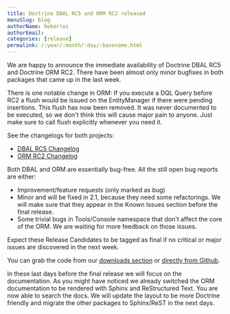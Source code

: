 ```yaml
---
title: Doctrine DBAL RC5 and ORM RC2 released
menuSlug: blog
authorName: beberlei 
authorEmail: 
categories: [release]
permalink: /:year/:month/:day/:basename.html
---
```

We are happy to announce the immediate availability of Doctrine DBAL RC5
and Doctrine ORM RC2. There have been almost only minor bugfixes in both
packages that came up in the last week.

There is one notable change in ORM: If you execute a DQL Query before
RC2 a flush would be issued on the EntityManager if there were pending
insertions. This flush has now been removed. It was never documented to
be executed, so we don't think this will cause major pain to anyone.
Just make sure to call flush explicitly whenever you need it.

See the changelogs for both projects:

-   [DBAL RC5
    Changelog](http://www.doctrine-project.org/jira/browse/DBAL/fixforversion/10113)
-   [ORM RC2
    Changelog](http://www.doctrine-project.org/jira/browse/DDC/fixforversion/10112)

Both DBAL and ORM are essentially bug-free. All the still open bug
reports are either:

-   Improvement/feature requests (only marked as bug)
-   Minor and will be fixed in 2.1, because they need some refactorings.
    We will make sure that they appear in the Known Issues section
    before the final release.
-   Some trivial bugs in Tools/Console namespace that don't affect the
    core of the ORM. We are waiting for more feedback on those issues.

Expect these Release Candidates to be tagged as final if no critical or
major issues are discovered in the next week.

You can grab the code from our [downloads
section](http://www.doctrine-project.org/projects) or [directly from
Github](https://github.com/doctrine/doctrine2/commits/2.0.0RC2).

In these last days before the final release we will focus on the
documentation. As you might have noticed we already switched the ORM
documentation to be rendered with Sphinx and ReStructured Text. You are
now able to search the docs. We will update the layout to be more
Doctrine friendly and migrate the other packages to Sphinx/ReST in the
next days.
